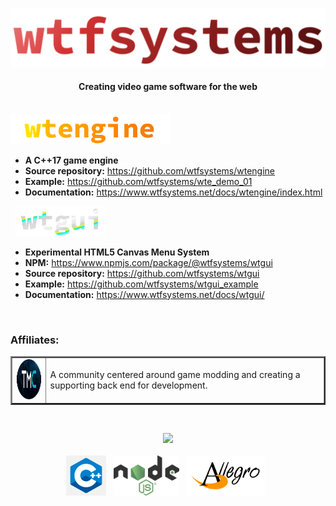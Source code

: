 ![wtfsystems](https://github.com/wtfsystems/.github/blob/main/wtf_logo_large.png)
<h4 align="center">Creating video game software for the web</h4>

<br/>

<img style="height: 48px;" src="https://github.com/wtfsystems/.github/blob/main/wte_logo.png">

- __A C++17 game engine__
- __Source repository:__  https://github.com/wtfsystems/wtengine
- __Example:__ https://github.com/wtfsystems/wte_demo_01
- __Documentation:__ https://www.wtfsystems.net/docs/wtengine/index.html

&nbsp;&nbsp;<img style="height: 48px;" src="https://github.com/wtfsystems/.github/blob/main/wtgui_logo.png">

- __Experimental HTML5 Canvas Menu System__
- __NPM:__ https://www.npmjs.com/package/@wtfsystems/wtgui
- __Source repository:__  https://github.com/wtfsystems/wtgui
- __Example:__ https://github.com/wtfsystems/wtgui_example
- __Documentation:__ https://www.wtfsystems.net/docs/wtgui/

<br/>

### Affiliates:
<table border="2">
<tr>
  <td>
  <a href="https://moddingcommunity.com/">
  <img style="height: 64px;" src="https://github.com/wtfsystems/.github/blob/main/tmc/tmc_icon_one_v2_icon_font4_light.png"></a>
  </td>
  <td>
  A community centered around game modding and creating a supporting back end for development.
  </td>
</tr>
</table>

<br/>

<p align="center">
<a href="https://endsoftwarepatents.org/innovating-without-patents"><img style="height: 45px;" src="https://static.fsf.org/nosvn/esp/logos/patent-free.svg"></a>
<br/><br/>
<a href="https://isocpp.org/std/the-standard">
<img style="height: 64px;" src="https://github.com/wtfsystems/.github/blob/main/libraries/c-logo-1.png"></a>&nbsp;&nbsp;
<a href="https://nodejs.org/">
<img style="height: 64px;" src="https://github.com/wtfsystems/.github/blob/main/libraries/nodejs.png"></a>&nbsp;&nbsp;
<a href="https://liballeg.org/">
<img style="height: 64px;" src="https://github.com/wtfsystems/.github/blob/main/libraries/allegro_logo.png"></a>&nbsp;&nbsp;

</p>
